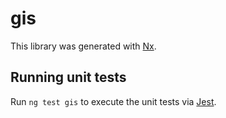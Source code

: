# gis

This library was generated with [Nx](https://nx.dev).

## Running unit tests

Run `ng test gis` to execute the unit tests via [Jest](https://jestjs.io).
